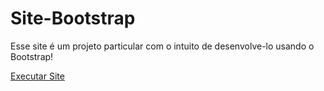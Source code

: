 # Site-Bootstrap
 Esse site é um projeto particular com o intuito de desenvolve-lo usando o Bootstrap!

 <a href="https://mezzomokaue.github.io/Site-Bootstrap/index.html"> Executar Site</a>
